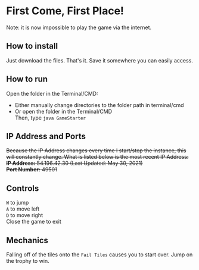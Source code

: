 # First Come, First Place!
Note: it is now impossible to play the game via the internet.

## How to install
Just download the files. That's it. Save it somewhere you can easily access.

## How to run
Open the folder in the Terminal/CMD:
- Either manually change directories to the folder path in terminal/cmd
- Or open the folder in the Terminal/CMD<br>
Then, type `java GameStarter`

## IP Address and Ports
<s>Because the IP Address changes every time I start/stop the instance, this will constantly change. What is listed below is the most recent IP Address:
<br>
**IP Address:** 54.196.42.30 (Last Updated: May 30, 2021)<br>
**Port Number:** 49501</s>

## Controls
`W` to jump<br>
`A` to move left<br>
`D` to move right<br>
Close the game to exit

## Mechanics
Falling off of the tiles onto the `Fail Tiles` causes you to start over. Jump on the trophy to win.
